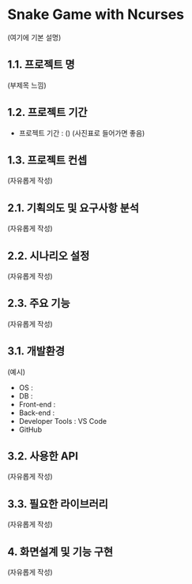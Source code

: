 # Snake Game with Ncurses
(여기에 기본 설명)

## 1.1. 프로젝트 명
(부제목 느낌)
## 1.2. 프로젝트 기간
* 프로젝트 기간 : ()
(사진표로 들어가면 좋음)


## 1.3. 프로젝트 컨셉
(자유롭게 작성)


## 2.1. 기획의도 및 요구사항 분석
(자유롭게 작성)

## 2.2. 시나리오 설정
(자유롭게 작성)

## 2.3. 주요 기능
(자유롭게 작성)


## 3.1. 개발환경
(예시)
* OS : 
* DB : 
* Front-end : 
* Back-end : 
* Developer Tools : VS Code
* GitHub

## 3.2. 사용한 API
(자유롭게 작성)


## 3.3. 필요한 라이브러리
(자유롭게 작성)


##  4. 화면설계 및 기능 구현
(자유롭게 작성)
